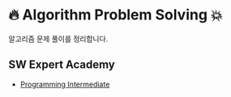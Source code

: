 # :fire: Algorithm Problem Solving :boom:

알고리즘 문제 풀이를 정리합니다.



## SW Expert Academy

- [Programming Intermediate](https://github.com/kyngskwk/solving-problems/tree/master/SW%20Expert%20Academy/%20Programming%20Intermediate)

